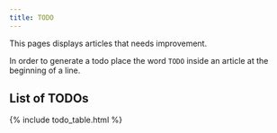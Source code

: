 ```yaml
---
title: TODO
---
```


This pages displays articles that needs improvement.

In order to generate a todo place the word `TODO` inside an article at the beginning of a line.

## List of TODOs
{% include todo_table.html %}
